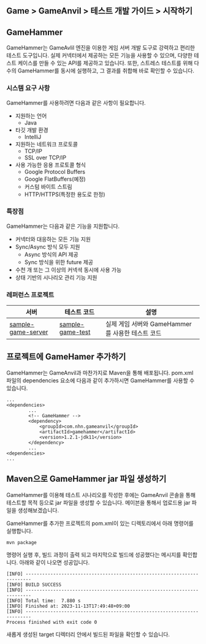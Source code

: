 ## Game > GameAnvil > 테스트 개발 가이드 > 시작하기

## GameHammer

GameHammer는 GameAvlil 엔진을 이용한 게임 서버 개발 도구로 강력하고 편리한 테스트 도구입니다. 실제 커넥터에서 제공하는 모든 기능을 사용할 수 있으며, 다양한 테스트 케이스를 만들 수 있는 API를 제공하고 있습니다. 또한, 스트레스 테스트를 위해 다수의 GameHammer를 동시에 실행하고, 그 결과를 취합해 바로 확인할 수 있습니다.

### 시스템 요구 사항

GameHammer를 사용하려면 다음과 같은 사항이 필요합니다. 

- 지원하는 언어
    - Java
- 타깃 개발 환경
    - IntelliJ
- 지원하는 네트워크 프로토콜
    - TCP/IP
    - SSL over TCP/IP
- 사용 가능한 응용 프로토콜 형식
    - Google Protocol Buffers
    - Google FlatBuffers(예정)
    - 커스텀 바이트 스트림
    - HTTP/HTTPS(특정한 용도로 한정)

### 특장점

GameHammer는 다음과 같은 기능을 지원합니다.

- 커넥터와 대응하는 모든 기능 지원
- Sync/Async 방식 모두 지원
    - Async 방식의 API 제공
    - Sync 방식을 위한 future 제공
- 수천 개 또는 그 이상의 커넥셕 동시에 사용 가능
- 상태 기반의 시나리오 관리 기능 지원

### 레퍼런스 프로젝트

| 서버                                                         | 테스트 코드                                                  | 설명                                             |
| ------------------------------------------------------------ | ------------------------------------------------------------ | ------------------------------------------------ |
| [sample-game-server](https://github.com/nhn/gameanvil.sample-game-server.git) | [sample-game-test](https://github.com/nhn/gameanvil.sample-game-test.git) | 실제 게임 서버와 GameHammer를 사용한 테스트 코드 |

## 프로젝트에 GameHamer 추가하기

GameHammer는 GameAnvil과 마찬가지로 Maven을 통해 배포됩니다. pom.xml 파일의 dependencies 요소에 다음과 같이 추가하시면 GameHammer를 사용할 수 있습니다.

```
...
<dependencies>
        ...
        <!-- GameHammer -->
        <dependency>
			<groupId>com.nhn.gameanvil</groupId>
			<artifactId>gamehammer</artifactId>
			<version>1.2.1-jdk11</version>
		</dependency>
        ...
<dependencies>
...        
```

## Maven으로 GameHammer jar 파일 생성하기

GameHammer를 이용해 테스트 시나리오를 작성한 후에는 GameAnvil 콘솔을 통해 테스트할 목적 등으로 jar 파일을 생성할 수 있습니다. 메이븐을 통해서 업로드용 jar 파일을 생성해보겠습니다.

GameHammer를 추가한 프로젝트의 pom.xml이 있는 디렉토리에서 아래 명령어를 실행합니다.

```
mvn package
```

명령어 실행 후, 빌드 과정이 출력 되고 마지막으로 빌드에 성공했다는 메시지를 확인합니다. 아래와 같이 나오면 성공입니다.

```
[INFO] ------------------------------------------------------------------------
[INFO] BUILD SUCCESS
[INFO] ------------------------------------------------------------------------
[INFO] Total time:  7.880 s
[INFO] Finished at: 2023-11-13T17:49:48+09:00
[INFO] ------------------------------------------------------------------------
Process finished with exit code 0
```

새롭게 생성된 target 디렉터리 안에서 빌드된 파일을 확인할 수 있습니다.
